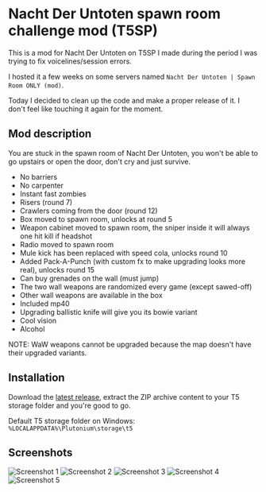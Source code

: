 # Nacht Der Untoten spawn room challenge mod (T5SP)

This is a mod for Nacht Der Untoten on T5SP I made during the period I was trying to fix voicelines/session errors.

I hosted it a few weeks on some servers named `Nacht Der Untoten | Spawn Room ONLY (mod)`.

Today I decided to clean up the code and make a proper release of it. I don't feel like touching it again for the moment.

## Mod description

You are stuck in the spawn room of Nacht Der Untoten, you won't be able to go upstairs or open the door, don't cry and just survive.
- No barriers
- No carpenter
- Instant fast zombies
- Risers (round 7)
- Crawlers coming from the door (round 12)
- Box moved to spawn room, unlocks at round 5
- Weapon cabinet moved to spawn room, the sniper inside it will always one hit kill if headshot
- Radio moved to spawn room
- Mule kick has been replaced with speed cola, unlocks round 10
- Added Pack-A-Punch (with custom fx to make upgrading looks more real), unlocks round 15
- Can buy grenades on the wall (must jump)
- The two wall weapons are randomized every game (except sawed-off)
- Other wall weapons are available in the box
- Included mp40
- Upgrading ballistic knife will give you its bowie variant
- Cool vision
- Alcohol

NOTE: WaW weapons cannot be upgraded because the map doesn't have their upgraded variants.

## Installation

Download the [latest release](https://github.com/Nahelam/t5sp-nacht-srcm/releases/latest/), extract the ZIP archive content to your T5 storage folder and you're good to go.

Default T5 storage folder on Windows: `%LOCALAPPDATA%\Plutonium\storage\t5`


## Screenshots

![Screenshot 1](https://github.com/Nahelam/t5sp-nacht-srcm/assets/128867759/24517403-cc2d-4300-8762-4b2a3d9bae7e)
![Screenshot 2](https://github.com/Nahelam/t5sp-nacht-srcm/assets/128867759/be3ed591-043f-4edf-a24e-e58163e5ec2a)
![Screenshot 3](https://github.com/Nahelam/t5sp-nacht-srcm/assets/128867759/c27124e0-2393-40b8-ad48-5471109f729d)
![Screenshot 4](https://github.com/Nahelam/t5sp-nacht-srcm/assets/128867759/c6f0be31-cc02-4249-b76f-856fdefff6d3)
![Screenshot 5](https://github.com/Nahelam/t5sp-nacht-srcm/assets/128867759/3e77a6ff-8daa-4216-9c3d-41a500058eb4)

